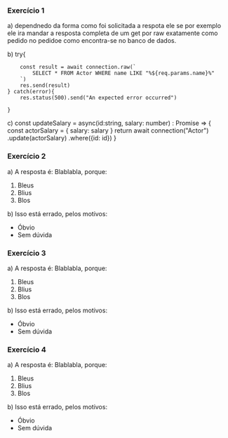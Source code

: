 ### Exercício 1

a) dependnedo da forma como foi solicitada a respota ele se por exemplo
ele ira mandar a resposta completa de um get por raw exatamente como pedido no pedidoe como encontra-se no banco de dados.
 
b) try{

        const result = await connection.raw(`
            SELECT * FROM Actor WHERE name LIKE "%${req.params.name}%"
        `)
        res.send(result)
    } catch(error){
        res.status(500).send("An expected error occurred")

    }

c)
const updateSalary = async(id:string, salary: number) : Promise<any> => {
const actorSalary = {
salary: salary
}
return await connection("Actor")
.update(actorSalary)
.where({id: id})
}

### Exercício 2

a) A resposta é: Blablabla, porque:

1. Bleus
2. Blius
3. Blos

b) Isso está errado, pelos motivos:

- Óbvio
- Sem dúvida

### Exercício 3

a) A resposta é: Blablabla, porque:

1. Bleus
2. Blius
3. Blos

b) Isso está errado, pelos motivos:

- Óbvio
- Sem dúvida

### Exercício 4

a) A resposta é: Blablabla, porque:

1. Bleus
2. Blius
3. Blos

b) Isso está errado, pelos motivos:

- Óbvio
- Sem dúvida
